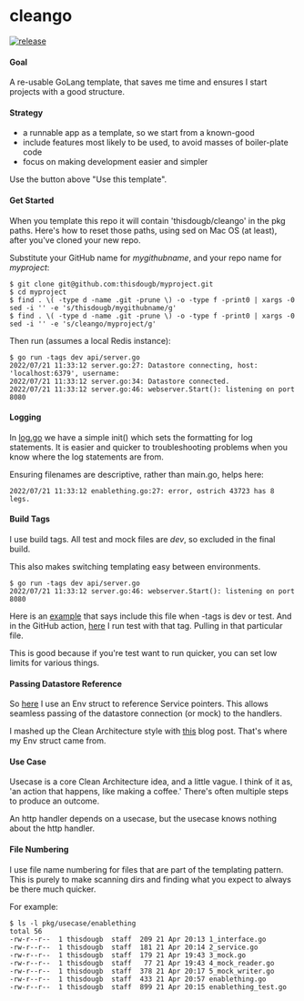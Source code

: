 # cleango

[![release](https://github.com/thisdougb/cleango/actions/workflows/release.yaml/badge.svg)](https://github.com/thisdougb/cleango/actions/workflows/release.yaml)

#### Goal

A re-usable GoLang template, that saves me time and ensures I start projects with a good structure.

#### Strategy

- a runnable app as a template, so we start from a known-good
- include features most likely to be used, to avoid masses of boiler-plate code
- focus on making development easier and simpler

Use the button above "Use this template".

#### Get Started

When you template this repo it will contain 'thisdougb/cleango' in the pkg paths.
Here's how to reset those paths, using sed on Mac OS (at least), after you've cloned your new repo.

Substitute your GitHub name for _mygithubname_, and your repo name for _myproject_:
```
$ git clone git@github.com:thisdougb/myproject.git
$ cd myproject
$ find . \( -type d -name .git -prune \) -o -type f -print0 | xargs -0 sed -i '' -e 's/thisdougb/mygithubname/g'
$ find . \( -type d -name .git -prune \) -o -type f -print0 | xargs -0 sed -i '' -e 's/cleango/myproject/g'
```
Then run (assumes a local Redis instance):
```
$ go run -tags dev api/server.go
2022/07/21 11:33:12 server.go:27: Datastore connecting, host: 'localhost:6379', username:
2022/07/21 11:33:12 server.go:34: Datastore connected.
2022/07/21 11:33:12 server.go:46: webserver.Start(): listening on port 8080
```

#### Logging
In [log.go](https://github.com/thisdougb/cleango/blob/d33a853acdfc60213e31f1381f9f3fea907d62ec/pkg/usecase/enablething/log.go#L7) we have a simple init() which sets the formatting for log statements.
It is easier and quicker to troubleshooting problems when you know where the log statements are from.

Ensuring filenames are descriptive, rather than main.go, helps here:
```
2022/07/21 11:33:12 enablething.go:27: error, ostrich 43723 has 8 legs.
```

#### Build Tags
I use build tags.
All test and mock files are _dev_, so excluded in the final build.

This also makes switching templating easy between environments.
```
$ go run -tags dev api/server.go
2022/07/21 11:33:12 server.go:46: webserver.Start(): listening on port 8080
```

Here is an [example](https://github.com/thisdougb/cleango/blob/204df73075f69d8ff3fff555f1b739f40c060d3a/config/dev_config.go#L1) that says include this file when -tags is dev or test.
And in the GitHub action, [here](https://github.com/thisdougb/cleango/blob/204df73075f69d8ff3fff555f1b739f40c060d3a/.github/workflows/branches.yaml#L43) I run test with that tag.
Pulling in that particular file.

This is good because if you're test want to run quicker, you can set low limits for various things.

#### Passing Datastore Reference

So [here](https://github.com/thisdougb/cleango/blob/main/api/handlers/env.go) I use an Env struct to reference Service pointers.
This allows seamless passing of the datastore connection (or mock) to the handlers.

I mashed up the Clean Architecture style with [this](https://www.alexedwards.net/blog/organising-database-access) blog post.
That's where my Env struct came from.

#### Use Case
Usecase is a core Clean Architecture idea, and a little vague.
I think of it as, 'an action that happens, like making a coffee.'
There's often multiple steps to produce an outcome.

An http handler depends on a usecase, but the usecase knows nothing about the http handler.

#### File Numbering
I use file name numbering for files that are part of the templating pattern.
This is purely to make scanning dirs and finding what you expect to always be there much quicker.

For example:
```
$ ls -l pkg/usecase/enablething
total 56
-rw-r--r--  1 thisdougb  staff  209 21 Apr 20:13 1_interface.go
-rw-r--r--  1 thisdougb  staff  181 21 Apr 20:14 2_service.go
-rw-r--r--  1 thisdougb  staff  179 21 Apr 19:43 3_mock.go
-rw-r--r--  1 thisdougb  staff   77 21 Apr 19:43 4_mock_reader.go
-rw-r--r--  1 thisdougb  staff  378 21 Apr 20:17 5_mock_writer.go
-rw-r--r--  1 thisdougb  staff  433 21 Apr 20:57 enablething.go
-rw-r--r--  1 thisdougb  staff  899 21 Apr 20:15 enablething_test.go
```
